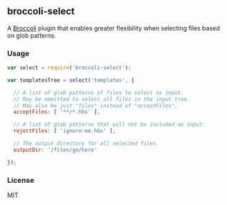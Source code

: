 ## broccoli-select

A [Broccoli](https://github.com/joliss/broccoli) plugin that enables greater flexibility when selecting files based on glob patterns.

### Usage

```js
var select = require('broccoli-select');

var templatesTree = select('templates', {

  // A list of glob patterns of files to select as input.
  // May be ommitted to select all files in the input tree.
  // May also be just "files" instead of "acceptFiles".
  acceptFiles: [ '**/*.hbs' ],

  // A list of glob patterns that will not be included as input. 
  rejectFiles: [ 'ignore-me.hbs' ],

  // The output directory for all selected files.
  outputDir: '/files/go/here'

});
```

### License

MIT
